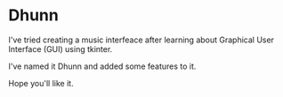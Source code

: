 # Dhunn

I've tried creating a music interfeace after learning about 
Graphical User Interface (GUI) using tkinter.

I've named it Dhunn and added some features to it.

Hope you'll like it.
